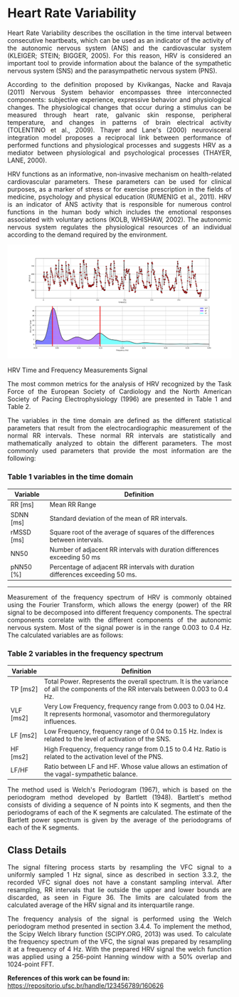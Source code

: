 # Heart Rate Variability

<p style="text-align: justify;">Heart Rate Variability describes the oscillation in the time interval between consecutive heartbeats, which can be used as an indicator of the activity of the autonomic nervous system (ANS) and the cardiovascular system (KLEIGER; STEIN; BIGGER, 2005). For this reason, HRV is considered an important tool to provide information about the balance of the sympathetic nervous system (SNS) and the parasympathetic nervous system (PNS).</p>

<p style="text-align: justify;">According to the definition proposed by Kivikangas, Nacke and Ravaja (2011) Nervous System behavior encompasses three interconnected components: subjective experience, expressive behavior and physiological changes. The physiological changes that occur during a stimulus can be measured through heart rate, galvanic skin response, peripheral temperature, and changes in patterns of brain electrical activity (TOLENTINO et al., 2009).
Thayer and Lane's (2000) neurovisceral integration model proposes a reciprocal link between performance of performed functions and physiological processes and suggests HRV as a mediator between physiological and psychological processes (THAYER, LANE, 2000).</p>

<p style="text-align: justify;">HRV functions as an informative, non-invasive mechanism on health-related cardiovascular parameters. These parameters can be used for clinical purposes, as a marker of stress or for exercise prescription in the fields of medicine, psychology and physical education (RUMENIG et al., 2011).
HRV is an indicator of ANS activity that is responsible for numerous control functions in the human body which includes the emotional responses associated with voluntary actions (KOLB, WHISHAW, 2002). The autonomic nervous system regulates the physiological resources of an individual according to the demand required by the environment.</p>

![HRV Time and Frequency Measurements Signal](https://github.com/DiegoPaezA/HRVlibrary/blob/master/hrvanalisis_result.png)

HRV Time and Frequency Measurements Signal



<p style="text-align: justify;">The most common metrics for the analysis of HRV recognized by the Task Force of the European Society of Cardiology and the North American Society of Pacing Electrophysiology (1996) are presented in Table 1 and Table 2.</p>

<p style="text-align: justify;">The variables in the time domain are defined as the different statistical parameters that result from the electrocardiographic measurement of the normal RR intervals. These normal RR intervals are statistically and mathematically analyzed to obtain the different parameters. The most commonly used parameters that provide the most information are the following:</p>

### Table 1 variables in the time domain

| Variable | Definition |
| ------------- | ------------- |
|RR [ms]     | Mean RR Range  |
|SDNN [ms]   | Standard deviation of the mean of RR intervals.  |
|rMSSD [ms]  | Square root of the average of squares of the differences between intervals.  |
|NN50        | Number of adjacent RR intervals with duration differences exceeding 50 ms|
|pNN50 [%]| Percentage of adjacent RR intervals with duration differences exceeding 50 ms.|

---------------------------

<p style="text-align: justify;">Measurement of the frequency spectrum of HRV is commonly obtained using the Fourier Transform, which allows the energy (power) of the RR signal to be decomposed into different frequency components. The spectral components correlate with the different components of the autonomic nervous system. Most of the signal power is in the range 0.003 to 0.4 Hz. The calculated variables are as follows:</p>

### Table 2 variables in the frequency spectrum

 Variable  | Definition |
| ------------- | ------------- |
|TP [ms2] |Total Power. Represents the overall spectrum. It is the variance of all the components of the RR intervals between 0.003 to 0.4 Hz. |
|VLF [ms2]|Very Low Frequency, frequency range from 0.003 to 0.04 Hz. It represents hormonal, vasomotor and thermoregulatory influences. |
|LF [ms2] |Low Frequency, frequency range of 0.04 to 0.15 Hz. Index is related to the level of activation of the SNS. |
|HF [ms2] |High Frequency, frequency range from 0.15 to 0.4 Hz. Ratio is related to the activation level of the PNS. |
|LF/HF    |Ratio between LF and HF. Whose value allows an estimation of the vagal-sympathetic balance. |

<p style="text-align: justify;">The method used is Welch's Periodogram (1967), which is based on the periodogram method developed by Bartlett (1948). Bartlett's method consists of dividing a sequence of N points into K segments, and then the periodograms of each of the K segments are calculated. The estimate of the Bartlett power spectrum is given by the average of the periodograms of each of the K segments. </p>

## Class Details

<p style="text-align: justify;">The signal filtering process starts by resampling the VFC signal to a uniformly sampled 1 Hz signal, since as described in section 3.3.2, the recorded VFC signal does not have a constant sampling interval. After resampling, RR intervals that lie outside the upper and lower bounds are discarded, as seen in Figure 36. The limits are calculated from the calculated average of the HRV signal and its interquartile range.</p>

<p style="text-align: justify;">The frequency analysis of the signal is performed using the Welch periodogram method presented in section 3.4.4. To implement the method, the Scipy Welch library function (SCIPY.ORG, 2013) was used. To calculate the frequency spectrum of the VFC, the signal was prepared by resampling it at a frequency of 4 Hz. With the prepared HRV signal the welch function was applied using a 256-point Hanning window with a 50% overlap and 1024-point FFT.</p>


**References of this work can be found in:** https://repositorio.ufsc.br/handle/123456789/160626 



